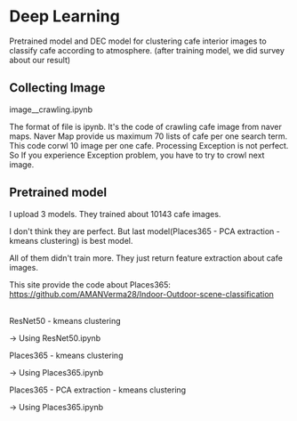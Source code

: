 # Deep Learning
 Pretrained model and DEC model for clustering cafe interior images to classify cafe according to atmosphere. (after training model, we did survey about our result)

<h2>Collecting Image</h2>
image__crawling.ipynb


The format of file is ipynb. 
It's the code of crawling cafe image from naver maps.
Naver Map provide us maximum 70 lists of cafe per one search term.
This code corwl 10 image per one cafe.
Processing Exception is not perfect. So If you experience Exception problem, you have to try to crowl next image.

<h2>Pretrained model</h2>
I upload 3 models. They trained about 10143 cafe images.


I don't think they are perfect. But last model(Places365 - PCA extraction - kmeans clustering) is best model. 


All of them didn't train more. They just return feature extraction about cafe images. 


This site provide the code about Places365: https://github.com/AMANVerma28/Indoor-Outdoor-scene-classification


<br>
ResNet50 - kmeans clustering


-> Using ResNet50.ipynb

Places365 - kmeans clustering

-> Using Places365.ipynb

Places365 - PCA extraction - kmeans clustering

-> Using Places365.ipynb


